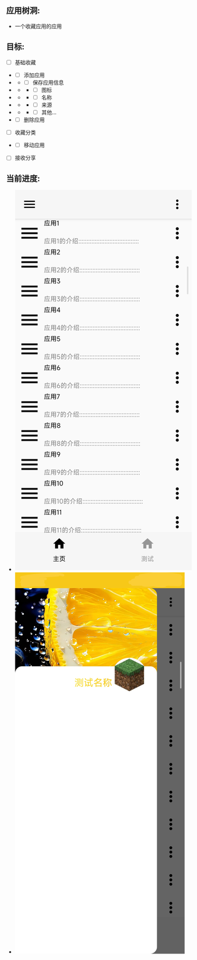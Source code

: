 ## 应用树洞:
- 一个收藏应用的应用

## 目标:
- [ ] 基础收藏
- - [ ] 添加应用
- - - [ ] 保存应用信息
- - - - [ ] 图标
- - - - [ ] 名称
- - - - [ ] 来源
- - - - [ ] 其他...
- - [ ] 删除应用
- [ ] 收藏分类
- - [ ] 移动应用
- [ ] 接收分享

## 当前进度:
- ![图片](./进度图片/2025-01-02-12-13-06-370.jpg)
- ![图片](./进度图片/2025-01-02-12-36-57-697.jpg)
